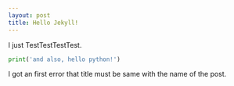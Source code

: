 ```yaml
---
layout: post
title: Hello Jekyll!
---
```


I just TestTestTestTest.

```python
print('and also, hello python!')
```

I got an first error that title must be same with the name of the post.
